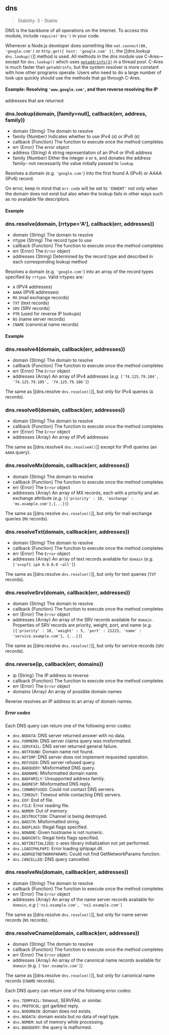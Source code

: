 ## dns

> Stability: 3 - Stable

DNS is the backbone of all operations on the Internet. To access this module,
include `require('dns')` in your code.

Whenever a Node.js developer does something like `net.connect(80, 'google.com')`
or `http.get({ host: 'google.com' })`, the [[dns.lookup `dns.lookup()`]] method
is used.  All methods in the dns module use C-Ares—except for `dns.lookup()`
which uses
[`getaddrinfo(3)`](http://www.kernel.org/doc/man-pages/online/pages/man3/getaddrinfo.3.html) in a thread pool. 
C-Ares is much faster than `getaddrinfo`, but the system resolver is more constant with how other programs operate. Users who need
to do a large number of look ups quickly should use the methods that go through
C-Ares.

#### Example: Resolving `'www.google.com'`, and then reverse resolving the IP
addresses that are returned:

<script src='http://snippets.nodemanual.org/github.com/mattpardee/nodemanual.org-examples/nodejs_ref_guide/dns/dns.js?linestart=3&lineend=0&showlines=false' defer='defer'></script>

### dns.lookup(domain, [family=null], callback(err, address, family))
- domain {String}  The domain to resolve
- family {Number}  Indicates whether to use IPv4 (`4`) or IPv6 (`6`)
- callback {Function}  The function to execute once the method completes
- err {Error}  The error object
- address {String}  A string representation of an IPv4 or IPv6 address
- family {Number}  Either the integer `4` or `6`, and donates the address family--not necessarily the value initially passed to `lookup`

Resolves a domain (e.g. `'google.com'`) into the first found A (IPv4) or AAAA
(IPv6) record.

On error, keep in mind that `err.code` will be set to `'ENOENT'` not only when
the domain does not exist but also when the lookup fails in other ways
such as no available file descriptors.

#### Example

<script src='http://snippets.nodemanual.org/github.com/mattpardee/nodemanual.org-examples/nodejs_ref_guide/dns/dns.lookup.js?linestart=3&lineend=0&showlines=false' defer='defer'></script>

### dns.resolve(domain, [rrtype='A'], callback(err, addresses))
- domain {String}  The domain to resolve
- rrtype {String}  The record type to use
- callback {Function}   The function to execute once the method completes
- err {Error}  The `Error` object
- addresses {String}  Determined by the record type and described in each
corresponding lookup method

Resolves a domain (e.g. `'google.com'`) into an array of the record types
specified by `rrtype`. Valid rrtypes are:

* `A` (IPV4 addresses)
* `AAAA` (IPV6 addresses)
* `MX` (mail exchange records)
* `TXT` (text records)
* `SRV` (SRV records)
* `PTR` (used for reverse IP lookups)
* `NS` (name server records)
* `CNAME` (canonical name records)

#### Example

<script src='http://snippets.nodemanual.org/github.com/mattpardee/nodemanual.org-examples/nodejs_ref_guide/dns/dns.resolve.js?linestart=3&lineend=0&showlines=false' defer='defer'></script>

### dns.resolve4(domain, callback(err, addresses))
- domain {String}  The domain to resolve
- callback {Function}  The function to execute once the method completes
- err {Error}  The `Error` object
- addresses {Array}  An array of IPv4 addresses (_e.g._ `['74.125.79.104',
'74.125.79.105', '74.125.79.106']`)

The same as [[dns.resolve `dns.resolve()`]], but only for IPv4 queries (`A`
records).


### dns.resolve6(domain, callback(err, addresses))
- domain {String}  The domain to resolve
- callback {Function}  The function to execute once the method completes
- err {Error}  The `Error` object
- addresses {Array}  An array of IPv6 addresses

The same as [[dns.resolve4 `dns.resolve4()`]] except for IPv6 queries (an `AAAA`
query).


### dns.resolveMx(domain, callback(err, addresses))
- domain {String}  The domain to resolve
- callback {Function}  The function to execute once the method completes
- err {Error}  The `Error` object
- addresses {Array}  An array of MX records, each with a priority and an
exchange attribute (_e.g._ `[{'priority' : 10, 'exchange' :
'mx.example.com'},{...}]`)

The same as [[dns.resolve `dns.resolve()`]], but only for mail exchange queries
(`MX` records).


### dns.resolveTxt(domain, callback(err, addresses))
- domain {String}  The domain to resolve
- callback {Function}  The function to execute once the method completes
- err {Error}  The `Error` object
- addresses {Array}  An array of text records available for `domain` (_e.g._
`['v=spf1 ip4 0.0.0.0 ~all']`)

The same as [[dns.resolve `dns.resolve()`]], but only for text queries (`TXT`
records).


### dns.resolveSrv(domain, callback(err, addresses))
- domain {String}  The domain to resolve
- callback {Function}  The function to execute once the method completes
- err {Error}  The `Error` object
- addresses {Array}  An array of the SRV records available for `domain`.
Properties of SRV records are priority, weight, port, and name (_e.g._
`[{'priority' : 10, 'weight' : 5, 'port' : 21223, 'name' :
'service.example.com'}, {...}]`)

The same as [[dns.resolve `dns.resolve()`]], but only for service records (`SRV`
records).

### dns.reverse(ip, callback(err, domains))
- ip {String}  The IP address to reverse
- callback {Function}   The function to execute once the method completes
- err {Error}  The `Error` object
- domains {Array}  An array of possible domain names

Reverse resolves an IP address to an array of domain names.

##### Error codes

Each DNS query can return one of the following error codes:

- `dns.NODATA`: DNS server returned answer with no data.
- `dns.FORMERR`: DNS server claims query was misformatted.
- `dns.SERVFAIL`: DNS server returned general failure.
- `dns.NOTFOUND`: Domain name not found.
- `dns.NOTIMP`: DNS server does not implement requested operation.
- `dns.REFUSED`: DNS server refused query.
- `dns.BADQUERY`: Misformatted DNS query.
- `dns.BADNAME`: Misformatted domain name.
- `dns.BADFAMILY`: Unsupported address family.
- `dns.BADRESP`: Misformatted DNS reply.
- `dns.CONNREFUSED`: Could not contact DNS servers.
- `dns.TIMEOUT`: Timeout while contacting DNS servers.
- `dns.EOF`: End of file.
- `dns.FILE`: Error reading file.
- `dns.NOMEM`: Out of memory.
- `dns.DESTRUCTION`: Channel is being destroyed.
- `dns.BADSTR`: Misformatted string.
- `dns.BADFLAGS`: Illegal flags specified.
- `dns.NONAME`: Given hostname is not numeric.
- `dns.BADHINTS`: Illegal hints flags specified.
- `dns.NOTINITIALIZED`: c-ares library initialization not yet performed.
- `dns.LOADIPHLPAPI`: Error loading iphlpapi.dll.
- `dns.ADDRGETNETWORKPARAMS`: Could not find GetNetworkParams function.
- `dns.CANCELLED`: DNS query cancelled.

### dns.resolveNs(domain, callback(err, addresses))
- domain {String}  The domain to resolve
- callback {Function}  The function to execute once the method completes
- err {Error}  The `Error` object
- addresses {Array}  An array of the name server records available for `domain`,
_e.g_ `['ns1.example.com', 'ns2.example.com']`

The same as [[dns.resolve `dns.resolve()`]], but only for name server records
(`NS` records).


### dns.resolveCname(domain, callback(err, addresses))
- domain {String}  The domain to resolve
- callback {Function}  The function to execute once the method completes
- err {Error}  The `Error` object
- addresses {Array}  An array of the canonical name records available for
`domain` (e.g. `['bar.example.com']`)

The same as [[dns.resolve `dns.resolve()`]], but only for canonical name records
(`CNAME` records).

Each DNS query can return one of the following error codes:

- `dns.TEMPFAIL`: timeout, SERVFAIL or similar.
- `dns.PROTOCOL`: got garbled reply.
- `dns.NXDOMAIN`: domain does not exists.
- `dns.NODATA`: domain exists but no data of reqd type.
- `dns.NOMEM`: out of memory while processing.
- `dns.BADQUERY`: the query is malformed.
